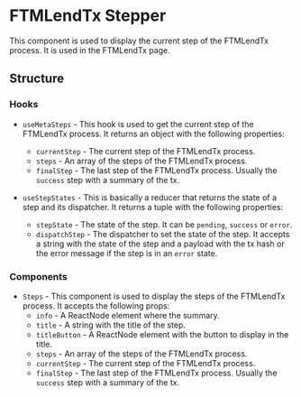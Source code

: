# FTMLendTx Stepper
This component is used to display the current step of the FTMLendTx process. It is used in the FTMLendTx page.

## Structure
### Hooks
- `useMetaSteps` - This hook is used to get the current step of the FTMLendTx process. It returns an object with the following properties:
  - `currentStep` - The current step of the FTMLendTx process.
  - `steps` - An array of the steps of the FTMLendTx process.
  - `finalStep` - The last step of the FTMLendTx process. Usually the `success` step with a summary of the tx.

- `useStepStates` - This is basically a reducer that returns the state of a step and its dispatcher. It returns a tuple with the following properties:
  - `stepState` - The state of the step. It can be `pending`, `success` or `error`.
  - `dispatchStep` - The dispatcher to set the state of the step. It accepts a string with the state of the step and a payload with the tx hash or the error message if the step is in an `error` state.

### Components
- `Steps` - This component is used to display the steps of the FTMLendTx process. It accepts the following props:
  - `info` - A ReactNode element where the summary.
  - `title` - A string with the title of the step.
  - `titleButton` - A ReactNode element with the button to display in the title.
  - `steps` - An array of the steps of the FTMLendTx process.
  - `currentStep` - The current step of the FTMLendTx process.
  - `finalStep` - The last step of the FTMLendTx process. Usually the `success` step with a summary of the tx.
